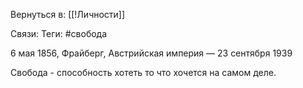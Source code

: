 Вернуться в: [[!Личности]]

Связи: 
Теги: #свобода


6 мая 1856, Фрайберг, Австрийская империя — 23 сентября 1939

Свобода - способность хотеть то что хочется на самом деле.